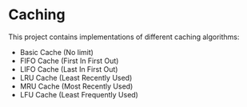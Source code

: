 # Caching

This project contains implementations of different caching algorithms:

- Basic Cache (No limit)
- FIFO Cache (First In First Out)
- LIFO Cache (Last In First Out)
- LRU Cache (Least Recently Used)
- MRU Cache (Most Recently Used)
- LFU Cache (Least Frequently Used)
